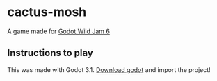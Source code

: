 # cactus-mosh
A game made for [Godot Wild Jam 6](https://itch.io/jam/godot-wild-jam-6)

## Instructions to play

This was made with Godot 3.1. [Download godot](https://godotengine.org) and import the project!
